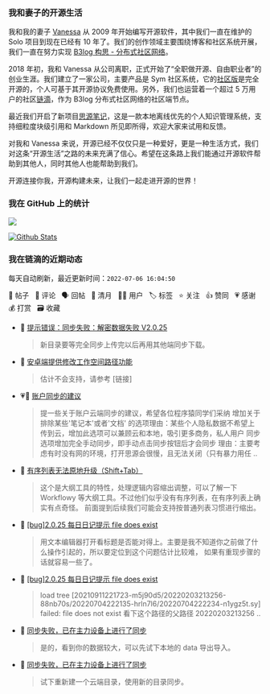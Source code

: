 ### 我和妻子的开源生活

我和我的妻子 [Vanessa](https://github.com/Vanessa219) 从 2009 年开始编写开源软件，其中我们一直在维护的 Solo 项目到现在已经有 10 年了。我们的创作领域主要围绕博客和社区系统开展，我们一直在努力实现 [B3log 构思 - 分布式社区网络](https://ld246.com/article/1546941897596)。

2018 年初，我和 Vanessa 从公司离职，正式开始了“全职做开源、自由职业者”的创业生涯。我们建立了一家公司，主要产品是 Sym 社区系统，它的[社区版](https://github.com/88250/symphony)是完全开源的，个人可基于其开源协议免费使用。另外，我们也运营着一个超过 5 万用户的社区[链滴](https://ld246.com)，作为 B3log 分布式社区网络的社区端节点。

最近我们开启了新项目[思源笔记](https://github.com/siyuan-note/siyuan)，这是一款本地离线优先的个人知识管理系统，支持细粒度块级引用和 Markdown 所见即所得，欢迎大家来试用和反馈。

对我和 Vanessa 来说，开源已经不仅仅只是一种爱好，更是一种生活方式，我们对这条“开源生活”之路的未来充满了信心。希望在这条路上我们能通过开源软件帮助到其他人，同时其他人也能帮助到我们。

开源连接你我，开源构建未来，让我们一起走进开源的世界！

### 我在 GitHub 上的统计

<a title="Hits" target="_blank" href="https://github.com/88250/88250"><img src="https://hits.b3log.org/88250/88250.svg"></a>

[![Github Stats](https://github-readme-stats.vercel.app/api?username=88250&theme=tokyonight&show_icons=true)](https://github.com/88250)

<!--events start -->

### 我在链滴的近期动态

每天自动刷新，最近更新时间：`2022-07-06 16:04:50`

📝 帖子 &nbsp; 💬 评论 &nbsp; 🗣 回帖 &nbsp; 🌙 清月 &nbsp; 👨‍💻 用户 &nbsp; 🏷️ 标签 &nbsp; ⭐️ 关注 &nbsp; 👍 赞同 &nbsp; 💗 感谢 &nbsp; 💰 打赏 &nbsp; 🗃 收藏

* 💬 [提示错误：同步失败：解密数据失败 V2.0.25](https://ld246.com/article/1657078036173/comment/1657093672181#comments)

  > 新目录要等完全同步上传完以后再用其他端同步下载。
* 💬 [安卓端提供修改工作空间路径功能](https://ld246.com/article/1657072432732/comment/1657074360748#comments)

  > 估计不会支持，请参考 [链接]
* 💗📝 [账户同步的建议](https://ld246.com/article/1657016995418)

  > 提一些关于账户云端同步的建议，希望各位程序猿同学们采纳 增加关于排除某些'笔记本'或者'文档' 的选项理由：某些个人隐私数据不希望上传到云，增加此选项可以兼顾云和本地，吸引更多商务，私人用户 同步选项增加完全手动同步，即手动点击同步按钮后才会同步 理由：主要考虑有时没有网的环境，打开思源会很慢，且无法关闭（只有暴力用任 ..
* 💬 [有序列表无法原地升级（Shift+Tab）](https://ld246.com/article/1656992608106/comment/1657039335543#comments)

  > 这个是大纲工具的特性，处理逻辑内容缩出调整，可以了解一下 Workflowy 等大纲工具。不过他们似乎没有有序列表，在有序列表上确实有点奇怪。 前面提到后续我们可能会支持按普通列表习惯进行缩出。
* 💬 [[bug]2.0.25 每日日记提示 file does exist](https://ld246.com/article/1657032418830/comment/1657036355299#comments)

  > 用文本编辑器打开看标题是否能对得上。主要是我不知道你之前做了什么操作引起的，所以要定位到这个问题估计比较难， 如果有重现步骤的话就容易一些了。
* 💬 [[bug]2.0.25 每日日记提示 file does exist](https://ld246.com/article/1657032418830/comment/1657032864759#comments)

  > load tree [20210911221723-m5j90d5/20220203213256-88nb70s/20220704222135-hrln7l6/20220704222234-n1ygz5t.sy] failed: file does not exist 看下这个路径的父路径 20220203213256 ..
* 💬 [同步失败，已在主力设备上进行了同步](https://ld246.com/article/1657029522171/comment/1657030940640#comments)

  > 是的，看到你的数据较大，可以先试下本地的 data 导出导入。
* 💬 [同步失败，已在主力设备上进行了同步](https://ld246.com/article/1657029522171/comment/1657029719843#comments)

  > 试下重新建一个云端目录，使用新的目录同步。


<!--events end -->
